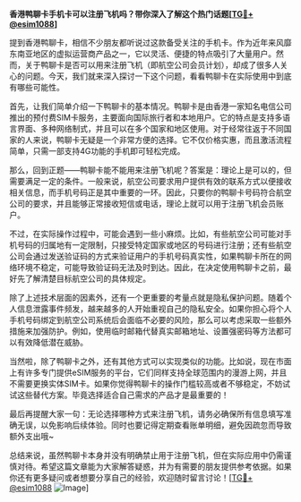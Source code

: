 **香港鸭聊卡手机卡可以注册飞机吗？带你深入了解这个热门话题[[TG💪+ @esim1088](https://t.me/s/esim1088)]**

提到香港鸭聊卡，相信不少朋友都听说过这款备受关注的手机卡。作为近年来风靡东南亚地区的虚拟运营商产品之一，它以灵活、便捷的特点吸引了大量用户。然而，关于鸭聊卡是否可以用来注册飞机（即航空公司会员计划），却成了很多人关心的问题。今天，我们就来深入探讨一下这个问题，看看鸭聊卡在实际使用中到底有哪些可能性。

首先，让我们简单介绍一下鸭聊卡的基本情况。鸭聊卡是由香港一家知名电信公司推出的预付费SIM卡服务，主要面向国际旅行者和本地用户。它的特点是支持多语言界面、多种网络制式，并且可以在多个国家和地区使用。对于经常往返于不同国家的人来说，鸭聊卡无疑是一个非常方便的选择。它不仅价格实惠，而且激活流程简单，只需一部支持4G功能的手机即可轻松完成。

那么，回到正题——鸭聊卡能不能用来注册飞机呢？答案是：理论上是可以的，但需要满足一定的条件。一般来说，航空公司要求用户提供有效的联系方式以便接收相关信息，而手机号码正是其中重要的一环。因此，只要你的鸭聊卡号码符合航空公司的要求，并且能够正常接收短信或电话，理论上就可以用于注册飞机会员账户。

不过，在实际操作过程中，可能会遇到一些小麻烦。比如，有些航空公司可能对手机号码的归属地有一定限制，只接受特定国家或地区的号码进行注册；还有些航空公司会通过发送验证码的方式来验证用户的手机号码真实性，如果鸭聊卡所在的网络环境不稳定，可能导致验证码无法及时到达。因此，在决定使用鸭聊卡之前，最好先了解清楚目标航空公司的具体规定。

除了上述技术层面的因素外，还有一个更重要的考量点就是隐私保护问题。随着个人信息泄露事件频发，越来越多的人开始重视自己的隐私安全。如果你担心将个人手机号码绑定到航空公司系统后会面临不必要的风险，那么可以考虑采取一些额外措施来加强防护。例如，使用临时邮箱代替真实邮箱地址、设置强密码等方法都可以有效降低潜在威胁。

当然啦，除了鸭聊卡之外，还有其他方式可以实现类似的功能。比如说，现在市面上有许多专门提供eSIM服务的平台，它们同样支持全球范围内的漫游上网，并且不需要更换实体SIM卡。如果你觉得鸭聊卡的操作门槛较高或者不够稳定，不妨试试这些替代方案。毕竟选择适合自己需求的产品才是最重要的！

最后再提醒大家一句：无论选择哪种方式来注册飞机，请务必确保所有信息填写准确无误，以免影响后续体验。同时也要记得定期查看账单明细，避免因疏忽而导致额外支出哦~

总结来说，虽然鸭聊卡本身并没有明确禁止用于注册飞机，但在实际应用中仍需谨慎对待。希望这篇文章能为大家解答疑惑，并为有需要的朋友提供参考依据。如果你还有更多疑问或者想要分享自己的经验，欢迎随时留言讨论！[[TG💪+ @esim1088](https://t.me/s/esim1088) ![Image](https://i.postimg.cc/4NQfJmqS/Snipaste-2025-05-13-00-14-12.png)]